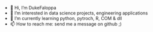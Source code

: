 - 👋 Hi, I’m DukeFaloppa
- 👀 I’m interested in data science projects, engineering applications 
- 🌱 I’m currently learning python, pytroch, R, COM & dll
- 📫 How to reach me: send me a message on github ;) 

<!---
DukeFaloppa/DukeFaloppa is a ✨ special ✨ repository because its `README.md` (this file) appears on your GitHub profile.
You can click the Preview link to take a look at your changes.
--->
